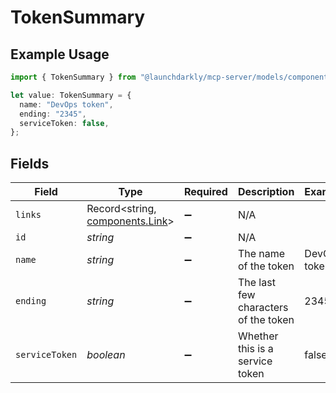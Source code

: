 # TokenSummary

## Example Usage

```typescript
import { TokenSummary } from "@launchdarkly/mcp-server/models/components";

let value: TokenSummary = {
  name: "DevOps token",
  ending: "2345",
  serviceToken: false,
};
```

## Fields

| Field                                                              | Type                                                               | Required                                                           | Description                                                        | Example                                                            |
| ------------------------------------------------------------------ | ------------------------------------------------------------------ | ------------------------------------------------------------------ | ------------------------------------------------------------------ | ------------------------------------------------------------------ |
| `links`                                                            | Record<string, [components.Link](../../models/components/link.md)> | :heavy_minus_sign:                                                 | N/A                                                                |                                                                    |
| `id`                                                               | *string*                                                           | :heavy_minus_sign:                                                 | N/A                                                                |                                                                    |
| `name`                                                             | *string*                                                           | :heavy_minus_sign:                                                 | The name of the token                                              | DevOps token                                                       |
| `ending`                                                           | *string*                                                           | :heavy_minus_sign:                                                 | The last few characters of the token                               | 2345                                                               |
| `serviceToken`                                                     | *boolean*                                                          | :heavy_minus_sign:                                                 | Whether this is a service token                                    | false                                                              |